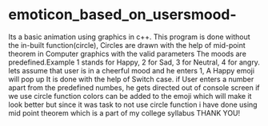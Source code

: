 # emoticon_based_on_usersmood-
Its a basic animation using graphics in c++.
This program is done without the in-built function(circle), Circles are drawn with the help of mid-point theorem in Computer graphics with the valid parameters
The moods are predefined.Example 1 stands for Happy, 2 for Sad, 3 for Neutral, 4 for angry.
lets assume that user is in a cheerful mood and he enters 1, A Happy emoji will pop up
It is done with the help of Switch case.
if User enters a number apart from the predefined numbes, he gets directed out of console screen 
if we use circle function colors can be added to the emoji which will make it look better but since it was task to not use circle function i have done using mid point theorem which is a part of my college syllabus
THANK YOU!

